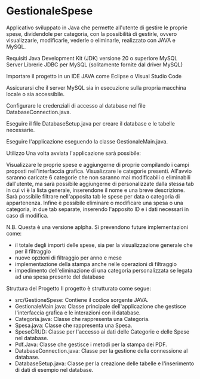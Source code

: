# GestionaleSpese
Applicativo sviluppato in Java che permette all'utente di gestire le proprie spese, dividendole per categoria, con la possibilità di gestirle, 
ovvero visualizzarle, modificarle, vederle o eliminarle, realizzato con JAVA e MySQL.

Requisiti
Java Development Kit (JDK) versione 20 o superiore
MySQL Server
Librerie JDBC per MySQL (solitamente fornite dal driver MySQL)

Importare il progetto in un IDE JAVA come Eclipse o Visual Studio Code

Assicurarsi che il server MySQL sia in esecuzione sulla propria macchina locale o sia accessibile.

Configurare le credenziali di accesso al database nel file DatabaseConnection.java.

Eseguire il file DatabaseSetup.java per creare il database e le tabelle necessarie.

Eseguire l'applicazione eseguendo la classe GestionaleMain.java.

Utilizzo
Una volta avviata l'applicazione sarà possibile:

Visualizzare le proprie spese e aggiungerne di proprie compilando i campi proposti nell'interfaccia grafica.
Visualizzare le categorie presenti. All'avvio saranno caricate 6 categorie che non saranno mai modificabili o eliminabili dall'utente,
ma sarà possibile aggiungerne di personalizzate dalla stessa tab in cui vi è la lista generale, inserendone il nome e una breve descrizione.
Sarà possibile filtrare nell'apposita tab le spese per data o categoria di appartenenza.
Infine è possibile eliminare o modificare una spesa o una categoria, in due tab separate, inserendo l'apposito ID e i dati necessari in caso di modifica.

N.B. Questa è una versione aplpha. Si prevendono future implementazioni come:
- il totale degli importi delle spese, sia per la visualizzazione generale che per il filtraggio
- nuove opzioni di filtraggio per anno e mese
- implementazione della stampa anche nelle operazioni di filtraggio
- impedimento dell'eliminazione di una categoria personalizzata se legata ad una spesa presente del database

Struttura del Progetto
Il progetto è strutturato come segue:
- src/GestioneSpese: Contiene il codice sorgente JAVA.
- GestionaleMain.java: Classe principale dell'applicazione che gestisce l'interfaccia grafica e le interazioni con il database.
- Categoria.java: Classe che rappresenta una Categoria.
- Spesa.java: Classe che rappresenta una Spesa.
- SpeseCRUD: Classe per l'accesso ai dati delle Categorie e delle Spese nel database.
- Pdf.Java: Classe che gestisce i metodi per la stampa dei PDF.
- DatabaseConnection.java: Classe per la gestione della connessione al database.
- DatabaseSetup.java: Classe per la creazione delle tabelle e l'inserimento di dati di esempio nel database.

